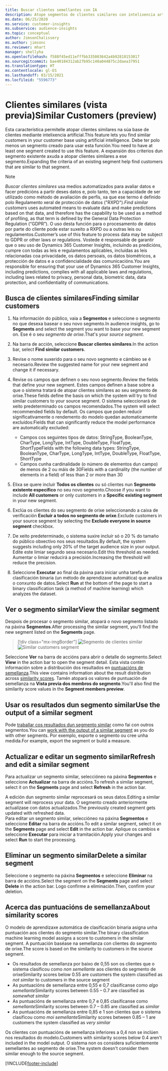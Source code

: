 ```yaml
---
title: Buscar clientes semellantes con IA
description: Atope segmentos de clientes similares con intelixencia artificial.
ms.date: 06/25/2020
ms.service: customer-insights
ms.subservice: audience-insights
ms.topic: conceptual
author: JimsonChalissery
ms.author: jimsonc
ms.reviewer: mhart
manager: shellyha
ms.openlocfilehash: f588f45ed11efffbb335003642a4b92810153017
ms.sourcegitcommit: bae40184312ab27b95c140a044875c2daea37951
ms.translationtype: HT
ms.contentlocale: gl-ES
ms.lasthandoff: 03/15/2021
ms.locfileid: "5596773"
---
```

# <a name="similar-customers-preview"></a><span data-ttu-id="6be75-103">Clientes similares (vista previa)</span><span class="sxs-lookup"><span data-stu-id="6be75-103">Similar Customers (preview)</span></span>

<span data-ttu-id="6be75-104">Esta característica permítelle atopar clientes similares na súa base de clientes mediante intelixencia artificial.</span><span class="sxs-lookup"><span data-stu-id="6be75-104">This feature lets you find similar customers in your customer base using artificial intelligence.</span></span> <span data-ttu-id="6be75-105">Debe ter polo menos un segmento creado para usar esta función.</span><span class="sxs-lookup"><span data-stu-id="6be75-105">You need to have at least one segment created to use this feature.</span></span> <span data-ttu-id="6be75-106">A expansión dos criterios dun segmento existente axuda a atopar clientes similares a ese segmento.</span><span class="sxs-lookup"><span data-stu-id="6be75-106">Expanding the criteria of an existing segment help find customers that are similar to that segment.</span></span>

> [!NOTE]
> <span data-ttu-id="6be75-107">*Buscar clientes similares* usa medios automatizados para avaliar datos e facer predicións a partir deses datos e, polo tanto, ten a capacidade de ser utilizado como método de avaliación de perfís, xa que ese termo é definido polo Regulamento xeral de protección de datos ("RXPD").</span><span class="sxs-lookup"><span data-stu-id="6be75-107">*Find similar customers* uses automated means to evaluate data and make predictions based on that data, and therefore has the capability to be used as a method of profiling, as that term is defined by the General Data Protection Regulation (“GDPR”).</span></span> <span data-ttu-id="6be75-108">O uso desta función para o procesamento de datos por parte do cliente pode estar suxeito a RXPD ou a outras leis ou regulamentos.</span><span class="sxs-lookup"><span data-stu-id="6be75-108">Customer’s use of this feature to process data may be subject to GDPR or other laws or regulations.</span></span> <span data-ttu-id="6be75-109">Vostede é responsable de garantir que o seu uso de Dynamics 365 Customer Insights, incluíndo as predicións, cumpre con todas as leis e regulamentos aplicables, incluídas as leis relacionadas coa privacidade, os datos persoais, os datos biométricos, a protección de datos e a confidencialidade das comunicacións.</span><span class="sxs-lookup"><span data-stu-id="6be75-109">You are responsible for ensuring that your use of Dynamics 365 Customer Insights, including predictions, complies with all applicable laws and regulations, including laws related to privacy, personal data, biometric data, data protection, and confidentiality of communications.</span></span>

## <a name="finding-similar-customers"></a><span data-ttu-id="6be75-110">Busca de clientes similares</span><span class="sxs-lookup"><span data-stu-id="6be75-110">Finding similar customers</span></span>

1. <span data-ttu-id="6be75-111">Na información do público, vaia a **Segmentos** e seleccione o segmento no que desexa basear o seu novo segmento.</span><span class="sxs-lookup"><span data-stu-id="6be75-111">In audience insights, go to **Segments** and select the segment you want to base your new segment on.</span></span> <span data-ttu-id="6be75-112">Ese é o seu *segmento de orixe*.</span><span class="sxs-lookup"><span data-stu-id="6be75-112">That's your *source segment*.</span></span>

1. <span data-ttu-id="6be75-113">Na barra de acción, seleccione **Buscar clientes similares**.</span><span class="sxs-lookup"><span data-stu-id="6be75-113">In the action bar, select **Find similar customers**.</span></span>

1. <span data-ttu-id="6be75-114">Revise o nome suxerido para o seu novo segmento e cámbieo se é necesario.</span><span class="sxs-lookup"><span data-stu-id="6be75-114">Review the suggested name for your new segment and change it if necessary.</span></span>

1. <span data-ttu-id="6be75-115">Revise os campos que definen o seu novo segmento.</span><span class="sxs-lookup"><span data-stu-id="6be75-115">Review the fields that define your new segment.</span></span> <span data-ttu-id="6be75-116">Estes campos definen a base sobre a que o sistema tratará de atopar clientes similares ao seu segmento de orixe.</span><span class="sxs-lookup"><span data-stu-id="6be75-116">These fields define the basis on which the system will try to find similar customers to your source segment.</span></span> <span data-ttu-id="6be75-117">O sistema seleccionará de xeito predeterminado os campos recomendados.</span><span class="sxs-lookup"><span data-stu-id="6be75-117">The system will select recommended fields by default.</span></span>
  <span data-ttu-id="6be75-118">Os campos que poden reducir significativamente o rendemento do modelo quedan automaticamente excluídos:</span><span class="sxs-lookup"><span data-stu-id="6be75-118">Fields that can significantly reduce the model performance are automatically excluded:</span></span>
  
   - <span data-ttu-id="6be75-119">Campos cos seguintes tipos de datos: StringType, BooleanType, CharType, LongType, IntType, DoubleType, FloatType, ShortType</span><span class="sxs-lookup"><span data-stu-id="6be75-119">Fields with the following data types: StringType, BooleanType, CharType, LongType, IntType, DoubleType, FloatType, ShortType</span></span>
   - <span data-ttu-id="6be75-120">Campos cunha cardinalidade (o número de elementos dun campo) de menos de 2 ou máis de 30</span><span class="sxs-lookup"><span data-stu-id="6be75-120">Fields with a cardinality (the number of elements in a field) of less than 2 or more than 30</span></span>

1. <span data-ttu-id="6be75-121">Elixa se quere incluír **Todos os clientes** ou só clientes nun **Segmento existente específico** no seu novo segmento.</span><span class="sxs-lookup"><span data-stu-id="6be75-121">Choose if you want to include **All customers** or only customers in a **Specific existing segment** in your new segment.</span></span>

1. <span data-ttu-id="6be75-122">Exclúa os clientes do seu segmento de orixe seleccionando a caixa de verificación **Excluír a todos no segmento de orixe**.</span><span class="sxs-lookup"><span data-stu-id="6be75-122">Exclude customers in your source segment by selecting the **Exclude everyone in source segment** checkbox.</span></span>

1. <span data-ttu-id="6be75-123">De xeito predeterminado, o sistema suxire incluír só o 20 % do tamaño do público obxectivo nos seus resultados.</span><span class="sxs-lookup"><span data-stu-id="6be75-123">By default, the system suggests including only 20% of the target audience size in your output.</span></span> <span data-ttu-id="6be75-124">Edite este limiar segundo sexa necesario.</span><span class="sxs-lookup"><span data-stu-id="6be75-124">Edit this threshold as needed.</span></span> <span data-ttu-id="6be75-125">Aumentar o limiar reducirá a precisión.</span><span class="sxs-lookup"><span data-stu-id="6be75-125">Increasing the threshold will reduce the precision.</span></span>

1. <span data-ttu-id="6be75-126">Seleccione **Executar** ao final da páxina para iniciar unha tarefa de clasificación binaria (un método de aprendizaxe automática) que analiza o conxunto de datos.</span><span class="sxs-lookup"><span data-stu-id="6be75-126">Select **Run** at the bottom of the page to start a binary classification task (a method of machine learning) which analyzes the dataset.</span></span>

## <a name="view-the-similar-segment"></a><span data-ttu-id="6be75-127">Ver o segmento similar</span><span class="sxs-lookup"><span data-stu-id="6be75-127">View the similar segment</span></span>

<span data-ttu-id="6be75-128">Despois de procesar o segmento similar, atopará o novo segmento listado na páxina **Segmentos**.</span><span class="sxs-lookup"><span data-stu-id="6be75-128">After processing the similar segment, you'll find the new segment listed on the **Segments** page.</span></span>

> [!div class="mx-imgBorder"]
> <span data-ttu-id="6be75-129">![Segmento de clientes similar](media/expanded-segment.png "Segmento de clientes similar")</span><span class="sxs-lookup"><span data-stu-id="6be75-129">![Similar customers segment](media/expanded-segment.png "Similar customers segment")</span></span>

<span data-ttu-id="6be75-130">Seleccione **Ver** na barra de accións para abrir o detalle do segmento.</span><span class="sxs-lookup"><span data-stu-id="6be75-130">Select **View** in the action bar to open the segment detail.</span></span> <span data-ttu-id="6be75-131">Esta vista contén información sobre a distribución dos resultados en [puntuacións de semellanza](#about-similarity-scores).</span><span class="sxs-lookup"><span data-stu-id="6be75-131">This view contains information about the result distribution across [similarity scores](#about-similarity-scores).</span></span> <span data-ttu-id="6be75-132">Tamén atopará os valores de puntuación de semellanza na **Vista previa dos membros do segmento**.</span><span class="sxs-lookup"><span data-stu-id="6be75-132">You'll also find the similarity score values in the **Segment members preview**.</span></span>

## <a name="use-the-output-of-a-similar-segment"></a><span data-ttu-id="6be75-133">Usar os resultados dun segmento similar</span><span class="sxs-lookup"><span data-stu-id="6be75-133">Use the output of a similar segment</span></span>

<span data-ttu-id="6be75-134">Pode [traballar cos resultados dun segmento similar](segments.md) como fai con outros segmentos.</span><span class="sxs-lookup"><span data-stu-id="6be75-134">You can [work with the output of a similar segment](segments.md) as you do with other segments.</span></span> <span data-ttu-id="6be75-135">Por exemplo, exporte o segmento ou cree unha medida.</span><span class="sxs-lookup"><span data-stu-id="6be75-135">For example, export the segment or build a measure.</span></span>

## <a name="refresh-and-edit-a-similar-segment"></a><span data-ttu-id="6be75-136">Actualizar e editar un segmento similar</span><span class="sxs-lookup"><span data-stu-id="6be75-136">Refresh and edit a similar segment</span></span>

<span data-ttu-id="6be75-137">Para actualizar un segmento similar, seleccióneo na páxina **Segmentos** e seleccione **Actualizar** na barra de accións.</span><span class="sxs-lookup"><span data-stu-id="6be75-137">To refresh a similar segment, select it on the **Segments** page and select **Refresh** in the action bar.</span></span>

<span data-ttu-id="6be75-138">A edición dun segmento similar reprocesará os seus datos.</span><span class="sxs-lookup"><span data-stu-id="6be75-138">Editing a similar segment will reprocess your data.</span></span> <span data-ttu-id="6be75-139">O segmento creado anteriormente actualízase con datos actualizados.</span><span class="sxs-lookup"><span data-stu-id="6be75-139">The previously created segment gets updated with refreshed data.</span></span>    
<span data-ttu-id="6be75-140">Para editar un segmento similar, seleccióneo na páxina **Segmentos** e seleccione **Editar** na barra de accións.</span><span class="sxs-lookup"><span data-stu-id="6be75-140">To edit a similar segment, select it on the **Segments** page and select **Edit** in the action bar.</span></span> <span data-ttu-id="6be75-141">Aplique os cambios e seleccione **Executar** para iniciar a tramitación.</span><span class="sxs-lookup"><span data-stu-id="6be75-141">Apply your changes and select **Run** to start the processing.</span></span>

## <a name="delete-a-similar-segment"></a><span data-ttu-id="6be75-142">Eliminar un segmento similar</span><span class="sxs-lookup"><span data-stu-id="6be75-142">Delete a similar segment</span></span>

<span data-ttu-id="6be75-143">Seleccione o segmento na páxina **Segmentos** e seleccione **Eliminar** na barra de accións.</span><span class="sxs-lookup"><span data-stu-id="6be75-143">Select the segment on the **Segments** page and select **Delete** in the action bar.</span></span> <span data-ttu-id="6be75-144">Logo confirme a eliminación.</span><span class="sxs-lookup"><span data-stu-id="6be75-144">Then, confirm your deletion.</span></span>

## <a name="about-similarity-scores"></a><span data-ttu-id="6be75-145">Acerca das puntuacións de semellanza</span><span class="sxs-lookup"><span data-stu-id="6be75-145">About similarity scores</span></span>

<span data-ttu-id="6be75-146">O modelo de aprendizaxe automática de clasificación binaria asigna unha puntuación aos clientes do segmento similar.</span><span class="sxs-lookup"><span data-stu-id="6be75-146">The binary classification machine learning model assigns a score to customers in the similar segment.</span></span> <span data-ttu-id="6be75-147">A puntuación baséase na semellanza con clientes do segmento de orixe.</span><span class="sxs-lookup"><span data-stu-id="6be75-147">The score is based on the similarity to customers in the source segment.</span></span>

- <span data-ttu-id="6be75-148">Os resultados de semellanza por baixo de 0,55 son os clientes que o sistema clasificou como *non semellante* aos clientes do segmento de orixe</span><span class="sxs-lookup"><span data-stu-id="6be75-148">Similarity scores below 0.55 are customers the system classified as *not similar* to customers in the source segment</span></span>
- <span data-ttu-id="6be75-149">As puntuacións de semellanza entre 0,55 e 0,7 clasifícanse como *algo semellante*</span><span class="sxs-lookup"><span data-stu-id="6be75-149">Similarity scores between 0.55 – 0.7 are classified as *somewhat similar*</span></span>
- <span data-ttu-id="6be75-150">As puntuacións de semellanza entre 0,7 e 0,85 clasifícanse como *semellante*</span><span class="sxs-lookup"><span data-stu-id="6be75-150">Similarity scores between 0.7 – 0.85 are classified as *similar*</span></span>
- <span data-ttu-id="6be75-151">As puntuacións de semellanza entre 0,85 e 1 son clientes que o sistema clasificou como *moi semellante*</span><span class="sxs-lookup"><span data-stu-id="6be75-151">Similarity scores between 0.85 – 1 are customers the system classified as *very similar*</span></span>

<span data-ttu-id="6be75-152">Os clientes con puntuacións de semellanza inferiores a 0,4 non se inclúen nos resultados do modelo.</span><span class="sxs-lookup"><span data-stu-id="6be75-152">Customers with similarity scores below 0.4 aren't included in the model output.</span></span> <span data-ttu-id="6be75-153">O sistema non os considera suficientemente semellantes ao segmento de orixe.</span><span class="sxs-lookup"><span data-stu-id="6be75-153">The system doesn't consider them similar enough to the source segment.</span></span>


[!INCLUDE[footer-include](../includes/footer-banner.md)]